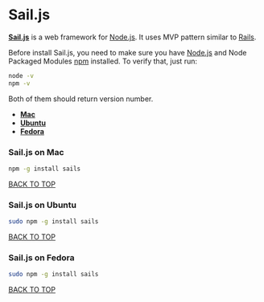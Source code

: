 Sail.js
=======
[**Sail.js**](http://sailsjs.org) is a web framework for [Node.js](https://github.com/ctrl-alt-del/devenv/tree/master/language/javascript/nodejs).  It uses MVP pattern similar to [Rails](https://github.com/ctrl-alt-del/devenv/tree/master/language/ruby/rails).

Before install Sail.js, you need to make sure you have [Node.js](https://github.com/ctrl-alt-del/devenv/tree/master/language/javascript/nodejs) and Node Packaged Modules [npm](#https://github.com/ctrl-alt-del/devenv/tree/master/language/javascript/nodejs/npm) installed.  To verify that, just run:
```sh
node -v
npm -v
```
Both of them should return version number.

* [**Mac**](#sailjs-on-mac)
* [**Ubuntu**](#sailjs-on-ubuntu)
* [**Fedora**](#sailjs-on-fedora)

### Sail.js on Mac
```sh
npm -g install sails
```
[BACK TO TOP](https://github.com/ctrl-alt-del/devenv)


### Sail.js on Ubuntu
```sh
sudo npm -g install sails
```
[BACK TO TOP](https://github.com/ctrl-alt-del/devenv)


### Sail.js on Fedora
```sh
sudo npm -g install sails
```
[BACK TO TOP](https://github.com/ctrl-alt-del/devenv)
